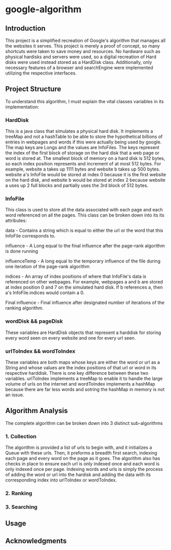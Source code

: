 # google-algorithm

## Introduction

This project is a simplified recreation of Google's algorithm that manages all the websites it serves. This project is merely a proof of concept, so many shortcuts were taken to save money and resources. No hardware such as physical hardisks and servers were used, so a digital recreation of Hard disks were used instead stored as a HardDisk class. Additionally, only necessary features of a browser and searchEngine were implemented utilizing the respective interfaces.

## Project Structure

To understand this algorithm, I must explain the vital classes variables in its implementation:

### HardDisk

This is a java class that simulates a physical hard disk. It implements a treeMap and not a hashTable to be able to store the hypothetical billions of entries in webpages and words if this were actually being used by google. The map keys are Longs and the values are InfoFiles. The keys represent the index of the first block of storage on the hard disk that a web page or word is stored at. The smallest block of memory on a hard disk is 512 bytes, so each index position represents and increment of at most 512 bytes. For example, website a takes up 1111 bytes and website b takes up 500 bytes. website a's InfoFile would be stored at index 0 because it is the first website on the hard disk, and website b would be stored at index 2 because website a uses up 2 full blocks and partially uses the 3rd block of 512 bytes.

### InfoFile

This class is used to store all the data associated with each page and each word referenced on all the pages. This class can be broken down into its its attributes:

data - Contains a string which is equal to either the url or the word that this InfoFile corresponds to.

influence - A Long equal to the final influence after the page-rank algorithm is done running

influenceTemp - A long equal to the temporary influence of the file during one iteration of the page-rank algorithm

indices - An array of index positions of where that InfoFile's data is referenced on other webpages. For example, webpages a and b are stored at index position 0 and 7 on the simulated hard disk. If b references a, then a's InfoFile.indices would contain a 0.

Final influence - Final influence after designated number of iterations of the ranking algorithm.

### wordDisk && pageDisk

These variables are HardDisk objects that represent a harddisk for storing every word seen on every website and one for every url seen.

### urlToIndex && wordToIndex

These variables are both maps whose keys are either the word or url as a String and whose values are the index positions of that url or word in its respective harddisk. There is one key difference between these two variables. urlToIndex implements a treeMap to enable it to handle the large volume of urls on the internet and wordToIndex implements a hashMap because there are far less words and sotring the hashMap in memory is not an issue.

## Algorithm Analysis

The complete algorithm can be broken down into 3 distinct sub-algorithms

### 1. Collection

The algorithm is provided a list of urls to begin with, and it initializes a Queue with these urls. Then, it preforms a breadth first search, indexing each page and every word on the page as it goes. The algorithm also has checks in place to ensure each url is only indexed once and each word is only indexed once per page. Indexing words and urls is simply the process of adding the word or url into the hardisk and adding the data with its corresponding index into urlToIndex or wordToIndex.

### 2. Ranking

### 3. Searching

## Usage

## Acknowledgments
